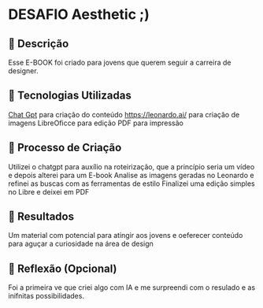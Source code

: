 # DESAFIO Aesthetic ;)

## 📒 Descrição
Esse E-BOOK foi criado para jovens que querem seguir a carreira de designer.

## 🤖 Tecnologias Utilizadas
[Chat Gpt](https://chatgpt.com/) para criação do conteúdo 
https://leonardo.ai/ para criação de imagens 
LibreOficce para edição 
PDF para impressão

## 🧐 Processo de Criação
Utilizei o chatgpt para auxílio na roteirização, que a princípio seria um vídeo e depois alterei para um E-book
Analise as imagens geradas no Leonardo e refinei as buscas com as ferramentas de estilo
Finalizei uma edição simples no Libre e deixei em PDF

## 🚀 Resultados
Um material com potencial para atingir aos jovens e oeferecer conteúdo para aguçar a curiosidade na área de design

## 💭 Reflexão (Opcional)
Foi a primeira ve que criei algo com IA e me surpreendi com o resulado e as inifnitas possibilidades.
